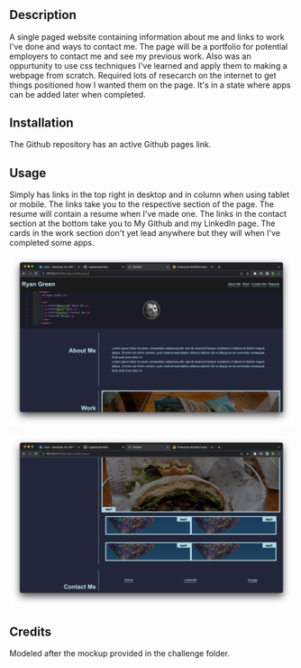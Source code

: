 # <My Portfolio>

## Description

A single paged website containing information about me and links to work I've done and ways to contact me. The page will be a portfolio for potential employers to contact me and see  my previous work. Also was an oppurtunity to use css techniques I've learned and apply them to making a webpage from scratch. Required lots of resecarch on the internet to get things positioned how I wanted them on the page. It's in a state where apps can be added later when completed.



## Installation

The Github repository has an active Github pages link.

## Usage
Simply has links in the top right in desktop and in column when using tablet or mobile. The links take you to the respective section of the page. The resume will contain a resume when I've made one. The links in the contact section at the bottom take you to My Github and my LinkedIn page. The cards in the work section don't yet lead anywhere but they will when I've completed some apps.

 ![alt text](assets/images/Screen%20Shot%202022-06-27%20at%201.16.46%20PM.png)
    
 ![alt text](assets/images/Screen%20Shot%202022-06-27%20at%201.16.52%20PM.png "Description goes here")
   

## Credits
Modeled after the mockup provided in the challenge folder.

